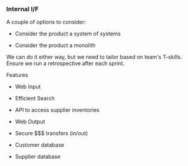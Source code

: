 ### Internal I/F

A couple of options to consider:

* Consider the product a system of systems

* Consider the product a monolith

We can do it either way, but we need to tailor based on team's T-skills. Ensure we run a retrospective after each sprint.



Features

* Web Input

* Efficient Search
* API to access supplier inventories
* Web Output
* Secure $$$ transfers \(in/out\)
* Customer database
* Supplier database





